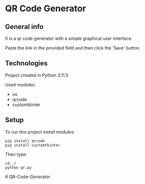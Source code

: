 # QR Code Generator

## General info
It is a qr code generator with a simple graphical user interface.

Paste the link in the provided field and then click the 'Save' button.
## Technologies
Project created in Python 3.11.5

Used modules:
* os
* qrcode
* customtkinter
## Setup
To run this project install modules:

```
pip install qrcode
pip install customtkinter
```
Then type:
```
cd../
python qr.py
```
#   Q R - C o d e - G e n e r a t o r  
 